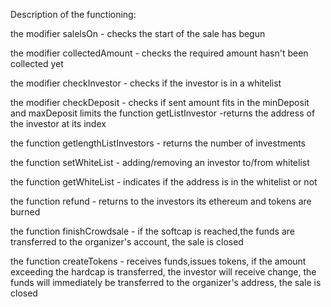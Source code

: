 Description of the functioning:

the modifier salelsOn - checks the start of the sale has begun

the modifier collectedAmount - checks the required amount hasn't been collected yet

the modifier checkInvestor - checks if the investor is in a whitelist

the modifier checkDeposit - checks if sent amount fits in the minDeposit and maxDeposit limits
the function getListInvestor -returns the address of the investor at its index

the function getlengthListInvestors - returns the number of investments

the function setWhiteList - adding/removing an investor to/from whitelist

the function getWhiteList - indicates if the address is in the whitelist or not

the function refund - returns to the investors its ethereum and tokens are burned

the function finishCrowdsale - if the softcap is reached,the funds are transferred to the organizer's account, the sale is closed

the function createTokens - receives  funds,issues tokens, if the amount exceeding the hardcap is transferred, the investor will receive change, the funds will immediately be transferred to the organizer's address, the sale is closed
